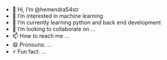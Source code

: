 - 👋 Hi, I’m @hemendra54str
- 👀 I’m interested in machine learning
- 🌱 I’m currently learning python and back end development
- 💞️ I’m looking to collaborate on ...
- 📫 How to reach me ...
- 😄 Pronouns: ...
- ⚡ Fun fact: ...

<!---
hemendra54str/hemendra54str is a ✨ special ✨ repository because its `README.md` (this file) appears on your GitHub profile.
You can click the Preview link to take a look at your changes.
--->
